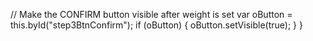 // Make the CONFIRM button visible after weight is set
                    var oButton = this.byId("step3BtnConfirm");
                    if (oButton) {
                        oButton.setVisible(true);
                    }
                }
